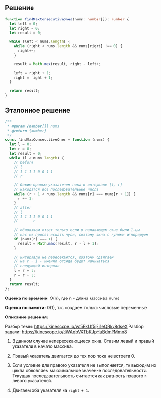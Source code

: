 ## Решение

```typescript
function findMaxConsecutiveOnes(nums: number[]): number {
  let left = 0;
  let right = 0;
  let result = 0;

  while (left < nums.length) {
    while (right < nums.length && nums[right] !== 0) {
      right++;
    }

    result = Math.max(result, right - left);

    left = right + 1;
    right = right + 1;
  }

  return result;
}
```

## Эталонное решение

```javascript
/**
 * @param {number[]} nums
 * @return {number}
 */
const findMaxConsecutiveOnes = function (nums) {
  let l = 0;
  let r = 0;
  let result = 0;
  while (l < nums.length) {
    // before
    // l
    // 1 1 1 1 0 0 1 1
    // r

    // бежим правым указателем пока в интервале [l, r]
    // находятся все последовательные числа
    while (r + 1 < nums.length && nums[r] === nums[r + 1]) {
      r += 1;
    }
    // after
    // l
    // 1 1 1 1 0 0 1 1
    //       r

    // обновляем ответ только если в палавающем окне были 1-цы
    // нас не просят искать нули, поэтому окна с нулями игнорируем
    if (nums[r] === 1) {
      result = Math.max(result, r - l + 1);
    }

    // интервалы не пересекаются, поэтому сдвигаем
    // на r + 1 - именно отсюда будет начинаться
    // следующий интервал
    l = r + 1;
    r = r + 1;
  }
  return result;
};
```

**Оценка по времени:** O(n), где n - длина массива nums

**Оценка по памяти:** O(1), т.к. создаем только числовые переменные

**Описание решения:**

Разбор темы: https://kinescope.io/wt5EkUf5jEi1eQRky8dseX
Разбор задачи: https://kinescope.io/dWAqbVXTbKJpHuBdmPMmn8

1. В данном случае непересекающиеся окна. Ставим левый и правый указатели в начало массива.

2. Правый указатель двигается до тех пор пока не встрети 0.

3. Если условие для правого указателя не выполняется, то выходим из цикла обновляем максимальное значение последовательности. Текущая последовательность считается как разность правого и левого указателей.

4. Двигаем оба указателя на `right + 1`.
